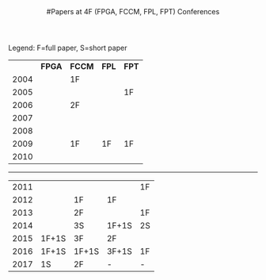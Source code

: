 <div class="wrapper">

<!-- Compilation Instructions
pandoc fpga_tracker.md -s -c stylesheets/styles.css -o fpga_tracker.html
-->

<header>
#Papers at 4F (FPGA, FCCM, FPL, FPT) Conferences
</header>
	
<section>

Legend: F=full paper, S=short paper

| | | | | | 
|:--|:--|:--| :--|:--|
| |  **FPGA** | **FCCM** | **FPL** | **FPT** |
| 2004 | | 1F | | |
| 2005 | | | | 1F |
| 2006 | | 2F | | |
| 2007 | |    | | |
| 2008 | |    | | |
| 2009 | | 1F | 1F | 1F |
| 2010 | |  |  |  |
---
| | | | | | 
|:--|:--|:--| :--|:--|
| 2011 | | | | 1F |
| 2012 | | 1F | 1F | |
| 2013 | | 2F | | 1F |
| 2014 | | 3S | 1F+1S | 2S |
| 2015 | 1F+1S | 3F | 2F |  |
| 2016 | 1F+1S | 1F+1S | 3F+1S | 1F |
| 2017 | 1S | 2F | - | - |
</section>

</div>
